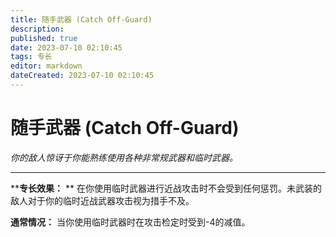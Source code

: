 ```yaml
---
title: 随手武器 (Catch Off-Guard)
description: 
published: true
date: 2023-07-10 02:10:45
tags: 专长
editor: markdown
dateCreated: 2023-07-10 02:10:45
---
```


# 随手武器 (Catch Off-Guard)

_你的敌人惊讶于你能熟练使用各种非常规武器和临时武器。_

* * *

****专长效果：** ** 在你使用临时武器进行近战攻击时不会受到任何惩罚。未武装的敌人对于你的临时近战武器攻击视为措手不及。

**通常情况：** 当你使用临时武器时在攻击检定时受到-4的减值。

